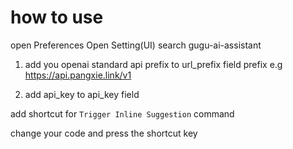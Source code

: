 # how to use

open Preferences Open Setting(UI)
search gugu-ai-assistant

1. add you openai standard api prefix to url_prefix field prefix e.g https://api.pangxie.link/v1

1. add api_key to api_key field

add shortcut for `Trigger Inline Suggestion` command

change your code and press the shortcut key




